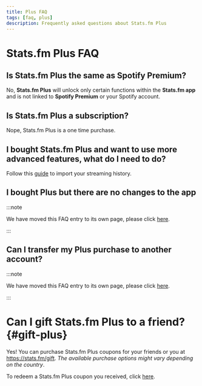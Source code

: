 ```yaml
---
title: Plus FAQ
tags: [faq, plus]
description: Frequently asked questions about Stats.fm Plus
---
```


# Stats.fm Plus FAQ

## Is Stats.fm Plus the same as Spotify Premium?

No, **Stats.fm Plus** will unlock only certain functions within the **Stats.fm app** and is not linked to **Spotify Premium** or your Spotify account.

## Is Stats.fm Plus a subscription?

Nope, Stats.fm Plus is a one time purchase.

## I bought Stats.fm Plus and want to use more advanced features, what do I need to do?

Follow this [guide](../import/streaming-history) to import your streaming history.

## I bought Plus but there are no changes to the app

:::note

We have moved this FAQ entry to its own page, please click [here](./bought-plus-but-no-changes).

:::

## Can I transfer my Plus purchase to another account?

:::note

We have moved this FAQ entry to its own page, please click [here](./transfer-plus).

:::

# Can I gift Stats.fm Plus to a friend? {#gift-plus}

Yes! You can purchase Stats.fm Plus coupons for your friends or you at https://stats.fm/gift.
_The available purchase options might vary depending on the country_.

To redeem a Stats.fm Plus coupon you received, click [here](https://stats.fm/redeem).
